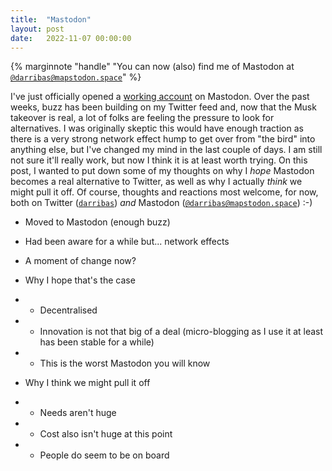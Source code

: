```yaml
---
title:  "Mastodon"
layout: post
date:   2022-11-07 00:00:00
---
```


{% marginnote "handle" "You can now (also) find me of Mastodon at [`@darribas@mapstodon.space`](https://mapstodon.space/@darribas)" %}

I've just officially opened a [working account](https://mapstodon.space/@darribas) on Mastodon. Over the past weeks, buzz has been building on my Twitter feed and, now that the Musk takeover is real, a lot of folks are feeling the pressure to look for alternatives. I was originally skeptic this would have enough traction as there is a very strong network effect hump to get over from "the bird" into anything else, but I've changed my mind in the last couple of days. I am still not sure it'll really work, but now I think it is at least worth trying. On this post, I wanted to put down some of my thoughts on why I *hope* Mastodon becomes a real alternative to Twitter, as well as why I actually *think* we might pull it off. Of course, thoughts and reactions most welcome, for now, both on Twitter ([`darribas`](https://twitter.com/darribas)) *and* Mastodon ([`@darribas@mapstodon.space`](https://mapstodon.space/@darribas)) :-)

- Moved to Mastodon (enough buzz)
- Had been aware for a while but... network effects
- A moment of change now?

- Why I hope that's the case
- - Decentralised
- - Innovation is not that big of a deal (micro-blogging as I use it at least has been stable for a while)
- - This is the worst Mastodon you will know

- Why I think we might pull it off
- - Needs aren't huge
- - Cost also isn't huge at this point
- - People do seem to be on board

